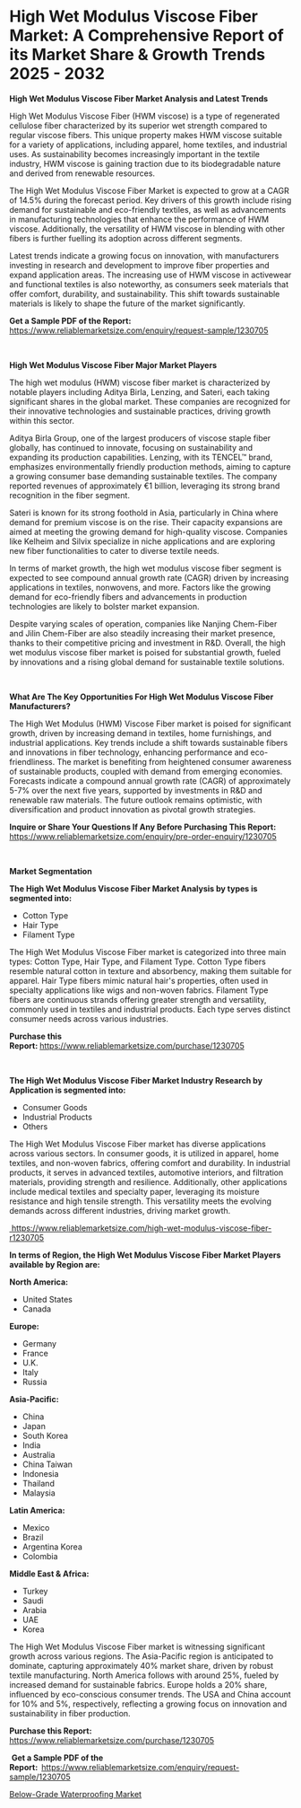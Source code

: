 <p><h1>High Wet Modulus Viscose Fiber Market: A Comprehensive Report of its Market Share & Growth Trends 2025 - 2032</h1></p><p><strong>High Wet Modulus Viscose Fiber Market Analysis and Latest Trends</strong></p>
<p><p>High Wet Modulus Viscose Fiber (HWM viscose) is a type of regenerated cellulose fiber characterized by its superior wet strength compared to regular viscose fibers. This unique property makes HWM viscose suitable for a variety of applications, including apparel, home textiles, and industrial uses. As sustainability becomes increasingly important in the textile industry, HWM viscose is gaining traction due to its biodegradable nature and derived from renewable resources.</p><p>The High Wet Modulus Viscose Fiber Market is expected to grow at a CAGR of 14.5% during the forecast period. Key drivers of this growth include rising demand for sustainable and eco-friendly textiles, as well as advancements in manufacturing technologies that enhance the performance of HWM viscose. Additionally, the versatility of HWM viscose in blending with other fibers is further fuelling its adoption across different segments. </p><p>Latest trends indicate a growing focus on innovation, with manufacturers investing in research and development to improve fiber properties and expand application areas. The increasing use of HWM viscose in activewear and functional textiles is also noteworthy, as consumers seek materials that offer comfort, durability, and sustainability. This shift towards sustainable materials is likely to shape the future of the market significantly.</p></p>
<p><strong>Get a Sample PDF of the Report:&nbsp;</strong> <a href="https://www.reliablemarketsize.com/enquiry/request-sample/1230705?utm_campaign=2233&utm_medium=2&utm_source=Github&utm_content=ia&utm_term=03022025&utm_id=high-wet-modulus-viscose-fiber">https://www.reliablemarketsize.com/enquiry/request-sample/1230705</a></p>
<p>&nbsp;</p>
<p><strong>High Wet Modulus Viscose Fiber Major Market Players</strong></p>
<p><p>The high wet modulus (HWM) viscose fiber market is characterized by notable players including Aditya Birla, Lenzing, and Sateri, each taking significant shares in the global market. These companies are recognized for their innovative technologies and sustainable practices, driving growth within this sector.</p><p>Aditya Birla Group, one of the largest producers of viscose staple fiber globally, has continued to innovate, focusing on sustainability and expanding its production capabilities. Lenzing, with its TENCEL™ brand, emphasizes environmentally friendly production methods, aiming to capture a growing consumer base demanding sustainable textiles. The company reported revenues of approximately €1 billion, leveraging its strong brand recognition in the fiber segment.</p><p>Sateri is known for its strong foothold in Asia, particularly in China where demand for premium viscose is on the rise. Their capacity expansions are aimed at meeting the growing demand for high-quality viscose. Companies like Kelheim and Silvix specialize in niche applications and are exploring new fiber functionalities to cater to diverse textile needs.</p><p>In terms of market growth, the high wet modulus viscose fiber segment is expected to see compound annual growth rate (CAGR) driven by increasing applications in textiles, nonwovens, and more. Factors like the growing demand for eco-friendly fibers and advancements in production technologies are likely to bolster market expansion. </p><p>Despite varying scales of operation, companies like Nanjing Chem-Fiber and Jilin Chem-Fiber are also steadily increasing their market presence, thanks to their competitive pricing and investment in R&D. Overall, the high wet modulus viscose fiber market is poised for substantial growth, fueled by innovations and a rising global demand for sustainable textile solutions.</p></p>
<p>&nbsp;</p>
<p><strong>What Are The Key Opportunities For High Wet Modulus Viscose Fiber Manufacturers?</strong></p>
<p><p>The High Wet Modulus (HWM) Viscose Fiber market is poised for significant growth, driven by increasing demand in textiles, home furnishings, and industrial applications. Key trends include a shift towards sustainable fibers and innovations in fiber technology, enhancing performance and eco-friendliness. The market is benefiting from heightened consumer awareness of sustainable products, coupled with demand from emerging economies. Forecasts indicate a compound annual growth rate (CAGR) of approximately 5-7% over the next five years, supported by investments in R&D and renewable raw materials. The future outlook remains optimistic, with diversification and product innovation as pivotal growth strategies.</p></p>
<p><strong>Inquire or Share Your Questions If Any Before Purchasing This Report:</strong> <a href="https://www.reliablemarketsize.com/enquiry/pre-order-enquiry/1230705?utm_campaign=2233&utm_medium=2&utm_source=Github&utm_content=ia&utm_term=03022025&utm_id=high-wet-modulus-viscose-fiber">https://www.reliablemarketsize.com/enquiry/pre-order-enquiry/1230705</a></p>
<p>&nbsp;</p>
<p><strong>Market Segmentation</strong></p>
<p><strong>The High Wet Modulus Viscose Fiber Market Analysis by types is segmented into:</strong></p>
<p><ul><li>Cotton Type</li><li>Hair Type</li><li>Filament Type</li></ul></p>
<p><p>The High Wet Modulus Viscose Fiber market is categorized into three main types: Cotton Type, Hair Type, and Filament Type. Cotton Type fibers resemble natural cotton in texture and absorbency, making them suitable for apparel. Hair Type fibers mimic natural hair's properties, often used in specialty applications like wigs and non-woven fabrics. Filament Type fibers are continuous strands offering greater strength and versatility, commonly used in textiles and industrial products. Each type serves distinct consumer needs across various industries.</p></p>
<p><strong>Purchase this Report:&nbsp;</strong><a href="https://www.reliablemarketsize.com/purchase/1230705?utm_campaign=2233&utm_medium=2&utm_source=Github&utm_content=ia&utm_term=03022025&utm_id=high-wet-modulus-viscose-fiber">https://www.reliablemarketsize.com/purchase/1230705</a></p>
<p>&nbsp;</p>
<p><strong>The High Wet Modulus Viscose Fiber Market Industry Research by Application is segmented into:</strong></p>
<p><ul><li>Consumer Goods</li><li>Industrial Products</li><li>Others</li></ul></p>
<p><p>The High Wet Modulus Viscose Fiber market has diverse applications across various sectors. In consumer goods, it is utilized in apparel, home textiles, and non-woven fabrics, offering comfort and durability. In industrial products, it serves in advanced textiles, automotive interiors, and filtration materials, providing strength and resilience. Additionally, other applications include medical textiles and specialty paper, leveraging its moisture resistance and high tensile strength. This versatility meets the evolving demands across different industries, driving market growth.</p></p>
<p><a href="https://www.reliablemarketsize.com/high-wet-modulus-viscose-fiber-r1230705?utm_campaign=2233&utm_medium=2&utm_source=Github&utm_content=ia&utm_term=03022025&utm_id=high-wet-modulus-viscose-fiber">&nbsp;https://www.reliablemarketsize.com/high-wet-modulus-viscose-fiber-r1230705</a></p>
<p><strong>In terms of Region, the High Wet Modulus Viscose Fiber Market Players available by Region are:</strong></p>
<p>
    <p> <strong> North America: </strong>
        <ul>
            <li>United States</li>
            <li>Canada</li>
        </ul>
        </p> 
    <p> <strong> Europe: </strong>
        <ul>
            <li>Germany</li>
            <li>France</li>
            <li>U.K.</li>
            <li>Italy</li>
            <li>Russia</li>
        </ul>
        </p> 
    <p> <strong> Asia-Pacific: </strong>
        <ul>
            <li>China</li>
            <li>Japan</li>
            <li>South Korea</li>
            <li>India</li>
            <li>Australia</li>
            <li>China Taiwan</li>
            <li>Indonesia</li>
            <li>Thailand</li>
            <li>Malaysia</li>
        </ul>
        </p> 
    <p> <strong> Latin America: </strong>
        <ul>
            <li>Mexico</li>
            <li>Brazil</li>
            <li>Argentina Korea</li>
            <li>Colombia</li>
        </ul>
        </p> 
    <p> <strong> Middle East & Africa: </strong>
        <ul>
            <li>Turkey</li>
            <li>Saudi</li>
            <li>Arabia</li>
            <li>UAE</li>
            <li>Korea</li>
        </ul>
    </p>
    </p>
<p><p>The High Wet Modulus Viscose Fiber market is witnessing significant growth across various regions. The Asia-Pacific region is anticipated to dominate, capturing approximately 40% market share, driven by robust textile manufacturing. North America follows with around 25%, fueled by increased demand for sustainable fabrics. Europe holds a 20% share, influenced by eco-conscious consumer trends. The USA and China account for 10% and 5%, respectively, reflecting a growing focus on innovation and sustainability in fiber production.</p></p>
<p><strong>Purchase this Report: </strong><a href="https://www.reliablemarketsize.com/purchase/1230705?utm_campaign=2233&utm_medium=2&utm_source=Github&utm_content=ia&utm_term=03022025&utm_id=high-wet-modulus-viscose-fiber">https://www.reliablemarketsize.com/purchase/1230705</a></p>
<p>&nbsp;<strong>Get a Sample PDF of the Report:&nbsp;&nbsp;</strong><a href="https://www.reliablemarketsize.com/enquiry/request-sample/1230705?utm_campaign=2233&utm_medium=2&utm_source=Github&utm_content=ia&utm_term=03022025&utm_id=high-wet-modulus-viscose-fiber">https://www.reliablemarketsize.com/enquiry/request-sample/1230705</a></p>
<p><strong></strong></p>
<p><p><a href="https://github.com/FosterFahey91/Market-Research-Report-List-1/blob/main/below-grade-waterproofing-market.md?utm_campaign=2233&utm_medium=2&utm_source=Github&utm_content=ia&utm_term=03022025&utm_id=high-wet-modulus-viscose-fiber">Below-Grade Waterproofing Market</a></p></p>